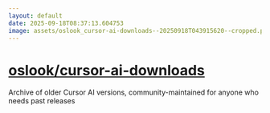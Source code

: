 ```yaml
---
layout: default
date: 2025-09-18T08:37:13.604753
image: assets/oslook_cursor-ai-downloads--20250918T043915620--cropped.png
---
```


# [oslook/cursor-ai-downloads](https://github.com/oslook/cursor-ai-downloads)

Archive of older Cursor AI versions, community-maintained for anyone who needs past releases
